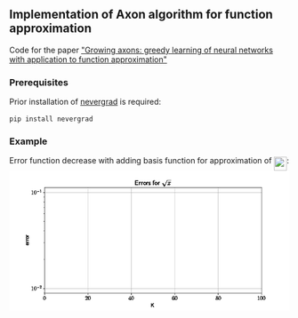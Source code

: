 ## Implementation of Axon algorithm for function approximation

Code for the paper ["Growing axons: greedy learning of neural networks with application to function approximation"](https://arxiv.org/abs/1910.12686)

### Prerequisites
Prior installation of [nevergrad](https://github.com/facebookresearch/nevergrad) is required:
```
pip install nevergrad
```

### Example
Error function decrease with adding basis function for approximation of <img src="svgs/dd14e4011870d961fb4f5097866d9009.svg?invert_in_darkmode" align=middle width=23.09366069999999pt height=24.995338500000003pt/>:
![](loss.gif)
